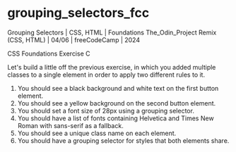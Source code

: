 # grouping_selectors_fcc
Grouping Selectors | CSS, HTML | Foundations The_Odin_Project Remix (CSS, HTML) | 04/06 | freeCodeCamp | 2024

CSS Foundations Exercise C

Let's build a little off the previous exercise, in which you added multiple classes to a single element in order to apply two different rules to it.

1. You should see a black background and white text on the first button element.
2. You should see a yellow background on the second button element.
3. You should set a font size of 28px using a grouping selector.
4. You should have a list of fonts containing Helvetica and Times New Roman with sans-serif as a fallback.
5. You should see a unique class name on each element.
6. You should have a grouping selector for styles that both elements share.